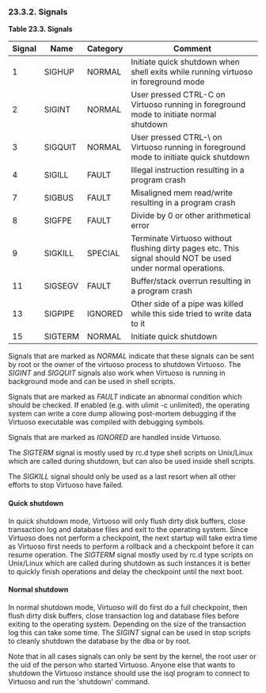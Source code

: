 <div>

<div>

<div>

<div>

### 23.3.2. Signals

</div>

</div>

</div>

<div>

**Table 23.3. Signals**

<div>

| Signal | Name    | Category | Comment                                                                                                      |
|:-------|---------|----------|--------------------------------------------------------------------------------------------------------------|
| 1      | SIGHUP  | NORMAL   | Initiate quick shutdown when shell exits while running virtuoso in foreground mode                           |
| 2      | SIGINT  | NORMAL   | User pressed CTRL-C on Virtuoso running in foreground mode to initiate normal shutdown                       |
| 3      | SIGQUIT | NORMAL   | User pressed CTRL-\\ on Virtuoso running in foreground mode to initiate quick shutdown                       |
| 4      | SIGILL  | FAULT    | Illegal instruction resulting in a program crash                                                             |
| 7      | SIGBUS  | FAULT    | Misaligned mem read/write resulting in a program crash                                                       |
| 8      | SIGFPE  | FAULT    | Divide by 0 or other arithmetical error                                                                      |
| 9      | SIGKILL | SPECIAL  | Terminate Virtuoso without flushing dirty pages etc. This signal should NOT be used under normal operations. |
| 11     | SIGSEGV | FAULT    | Buffer/stack overrun resulting in a program crash                                                            |
| 13     | SIGPIPE | IGNORED  | Other side of a pipe was killed while this side tried to write data to it                                    |
| 15     | SIGTERM | NORMAL   | Initiate quick shutdown                                                                                      |

</div>

</div>

  

Signals that are marked as <span class="emphasis">*NORMAL*</span>
indicate that these signals can be sent by root or the owner of the
virtuoso process to shutdown Virtuoso. The
<span class="emphasis">*SIGINT*</span> and
<span class="emphasis">*SIGQUIT*</span> signals also work when Virtuoso
is running in background mode and can be used in shell scripts.

Signals that are marked as <span class="emphasis">*FAULT*</span>
indicate an abnormal condition which should be checked. If enabled (e.g.
with ulimit -c unlimited), the operating system can write a core dump
allowing post-mortem debugging if the Virtuoso executable was compiled
with debugging symbols.

Signals that are marked as <span class="emphasis">*IGNORED*</span> are
handled inside Virtuoso.

The <span class="emphasis">*SIGTERM*</span> signal is mostly used by
rc.d type shell scripts on Unix/Linux which are called during shutdown,
but can also be used inside shell scripts.

The <span class="emphasis">*SIGKILL*</span> signal should only be used
as a last resort when all other efforts to stop Virtuoso have failed.

<div>

<div>

<div>

<div>

#### Quick shutdown

</div>

</div>

</div>

In quick shutdown mode, Virtuoso will only flush dirty disk buffers,
close transaction log and database files and exit to the operating
system. Since Virtuoso does not perform a checkpoint, the next startup
will take extra time as Virtuoso first needs to perform a rollback and a
checkpoint before it can resume operation. The
<span class="emphasis">*SIGTERM*</span> signal mostly used by rc.d type
scripts on Unix/Linux which are called during shutdown as such instances
it is better to quickly finish operations and delay the checkpoint until
the next boot.

</div>

<div>

<div>

<div>

<div>

#### Normal shutdown

</div>

</div>

</div>

In normal shutdown mode, Virtuoso will do first do a full checkpoint,
then flush dirty disk buffers, close transaction log and database files
before exiting to the operating system. Depending on the size of the
transaction log this can take some time. The
<span class="emphasis">*SIGINT*</span> signal can be used in stop
scripts to cleanly shutdown the database by the dba or by root.

Note that in all cases signals can only be sent by the kernel, the root
user or the uid of the person who started Virtuoso. Anyone else that
wants to shutdown the Virtuoso instance should use the isql program to
connect to Virtuoso and run the 'shutdown' command.

</div>

</div>
